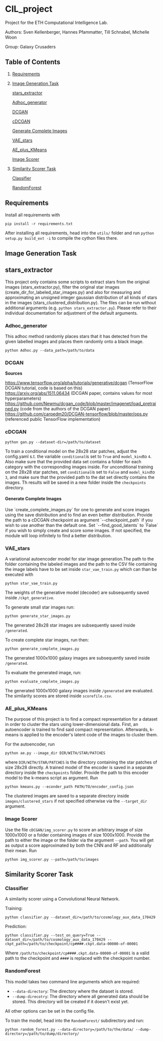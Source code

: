 # CIL_project
Project for the ETH Computational Intelligence Lab.

Authors: Sven Kellenberger, Hannes Pfammatter, Till Schnabel, Michelle Woon

Group: Galaxy Crusaders

## Table of Contents

1. [Requirements](#requirements)
2. [Image Generation Task](#image_generation)

   [stars_extractor](#stars_extractor)
   
   [Adhoc_generator](#adhoc)
   
   [DCGAN](#dcgan)
   
   [cDCGAN](#cdcgan)
   
   [Generate Complete Images](#generate_complete_images)
   
   [VAE_stars](#vae)
   
   [AE_plus_KMeans](#ae_plus_kmeans)
   
   [Image Scorer](#image_scorer)
   
3. [Similarity Scorer Task](#similarity_task)

   [Classifier](#classifier)
   
   [RandomForest](#random_forest)


## Requirements
<a name="requirements"/>

Install all requirements with

    pip install -r requirements.txt

After installing all requirements, head into the `utils/` folder and run `python setup.py build_ext -i`
to compile the cython files there.

## Image Generation Task
<a name="image_generation"/>

## stars_extractor
<a name="stars_extractor"/>

This project only contains some scripts to extract stars from the original images (stars_extractor.py), filter the
original star images (create_dir_for_labeled_star_images.py) and also for measuring and approximating an unsigned integer
gaussian distribution of all kinds of stars in the images (stars_clustered_distribution.py). The files can be
run without additional arguments (e.g. `python stars_extractor.py`). Please refer to their individual documentation for
adjustment of the default arguments.

### Adhoc_generator
<a name="adhoc"/>

This adhoc method randomly places stars that it has detected from the given labelled images and
places them randomly onto a black image.

    python Adhoc.py --data_path=/path/to/data

### DCGAN
<a name="dcgan"/>

**Sources**

https://www.tensorflow.org/alpha/tutorials/generative/dcgan (TensorFlow DCGAN tutorial, code is based on this)  
https://arxiv.org/abs/1511.06434 (DCGAN paper, contains values for most hyperparameters)  
https://github.com/Newmu/dcgan_code/blob/master/imagenet/load_pretrained.py (code from the authors of the DCGAN paper)  
https://github.com/carpedm20/DCGAN-tensorflow/blob/master/ops.py (referenced public TensorFlow implementation)  

### cDCGAN
<a name="cdcgan"/>

    python gan.py --dataset-dir=/path/to/dataset

To train a conditional model on the 28x28 star patches, adjust the config.yaml s.t. the variable `conditional`is set to `True` and `model_kind`to `4`. Also make sure that the
provided data set contains a folder for each category with the corresponding images inside. For unconditional training on
the 28x28 star patches, set `conditional`is set to `False` and `model_kind`to `3`, and make sure that the provided path
to the dat set directly contains the images. Th results will be saved in a new folder inside the `checkpoints` directory.

#### Generate Complete Images
<a name="generate_complete_images"/>
Use `create_complete_images.py` for one to generate and score images using the save distribution and to find an even better
distribution. Provide the path to a cDCGAN checkpoint as argument `--checkpoint_path` if you wish to use another than the default
one. Set `--find_good_latents` to `False` if you wish to simply create and score some images. If not specified, the module
will loop infinitely to find a better distribution.   


### VAE_stars
<a name="vae"/>

A variational autoencoder model for star image generation.The path to the folder containing the labeled images and the path to the CSV file containing the image labels have to be set inside `star_vae_train.py` which can than be executed with
    
    python star_vae_train.py

The weights of the generative model (decoder) are subsequently saved inside `/ckpt_generative`.

To generate small star images run:

    python generate_star_images.py

The generated 28x28 star images are subsequently saved inside `/generated`.

To create complete star images, run then:

    python generate_complete_images.py

The generated 1000x1000 galaxy images are subsequently saved inside `/generated`.

To evaluate the generated image, run:

    python evaluate_complete_images.py

The generated 1000x1000 galaxy images inside `/generated` are evaluated. The similarity scores are stored inside `scorefile.csv`.

### AE_plus_KMeans
<a name="ae_plus_kmeans"/>

The purpose of this project is to find a compact representation for a dataset in order to cluster the stars using lower-dimensional data.
First, an autoencoder is trained to find said compact representation. Afterwards, k-means is applied to the encoder's latent
code of the images to cluster them.

For the autoencoder, run

    python ae.py --image_dir DIR/WITH/STAR/PATCHES

where `DIR/WITH/STAR/PATCHES` is the directory containing the star patches of size 28x28 directly. A trained model of the
encoder is saved in a separate directory inside the `checkpoints` folder. Provide the path to this encoder model to the
k-means script as argument. Run

    python kmeans.py --econder_path PATH/TO/encoder_config.json

The clustered images are saved to a separate directory inside `images/clustered_stars` if not specified otherwise via
the `--target_dir` argument.

### Image Scorer
<a name="image_scorer"/>

Use the file `cDCGAN/img_scorer.py` to score an arbitrary image of size 1000x1000 or a folder containing images of size
1000x1000. Provide the path to either the image or the folder via the argument `--path`. You will get as output a score
approximated by both the CNN and RF and additionally their mean. Run

    python img_scorer.py --path=/path/to/images

## Similarity Scorer Task
<a name="similarity_task"/>

### Classifier
<a name="classifier"/>

A similarity scorer using a Convolutional Neural Network.

Training:

    python classifier.py --dataset_dir=/path/to/cosmology_aux_data_170429

Prediction:

    python classifier.py --test_on_query=True --dataset_dir=/path/to/cosmology_aux_data_170429 --ckpt_path=/path/to/checkpoint/cp####.ckpt.data-00000-of-00001

Where `/path/to/checkpoint/cp####.ckpt.data-00000-of-00001`
is a valid path to the checkpoint and `####` is replaced with the checkpoint number.

### RandomForest
<a name="random_forest"/>

This model takes two command line arguments which are required:

- `--data-directory`: The directory where the dataset is stored.
- `--dump-direcotry`: The directory where all generated data should be stored. This directory
will be created if it doesn't exist yet.

All other options can be set in the config file.

To train the model, head into the `RandomForest/` subdirectory and run:

    python random_forest.py --data-directory=/path/to/the/data/ --dump-directory=/path/to/dump/directory/
